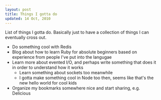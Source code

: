 ```yaml
---
layout: post
title: Things I gotta do
updated: 14 Oct, 2010
---
```


List of things I gotta do. Basically just to have a collection of things I can eventually cross out.

* Do something cool with Redis
* Blog about how to learn Ruby for absolute beginners based on experience from people I've put into the langugae
* Learn more about evented I/O, and perhaps write something that does it in order to understand how it works
    - Learn something about sockets too meanwhile
    - I gotta make something cool in Node too then, seems like that's the new hello world for cool kids
* Organize my bookmarks somewhere nice and start sharing, e.g. Delicious
